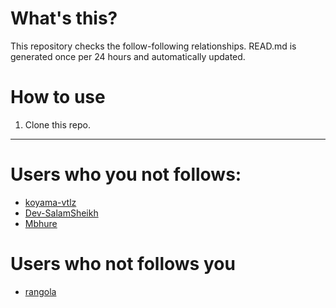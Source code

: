 # What's this?
This repository checks the follow-following relationships.
READ.md is generated once per 24 hours and automatically updated.
# How to use
1. Clone this repo.
 
 --- 
 
 # Users who you not follows: 
  
- [koyama-vtlz](https://github.com/koyama-vtlz/) 
- [Dev-SalamSheikh](https://github.com/Dev-SalamSheikh/) 
- [Mbhure](https://github.com/Mbhure/) 
# Users who not follows you 
  
- [rangola](https://github.com/rangola/) 
 